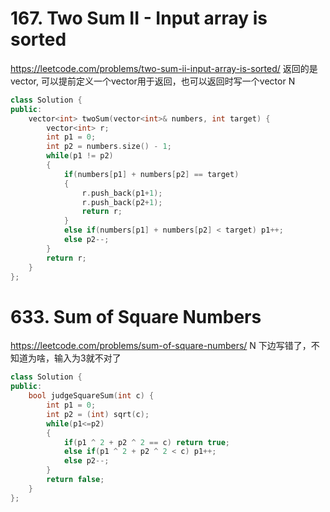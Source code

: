 # 167. Two Sum II - Input array is sorted
https://leetcode.com/problems/two-sum-ii-input-array-is-sorted/
返回的是vector<int>, 可以提前定义一个vector<int>用于返回，也可以返回时写一个vector<int>
N
```C++
class Solution {
public:
    vector<int> twoSum(vector<int>& numbers, int target) {
        vector<int> r;
        int p1 = 0;
        int p2 = numbers.size() - 1;
        while(p1 != p2)
        {
            if(numbers[p1] + numbers[p2] == target) 
            {
                r.push_back(p1+1);
                r.push_back(p2+1);
                return r;
            }
            else if(numbers[p1] + numbers[p2] < target) p1++;
            else p2--;
        }
        return r;
    }
};
```
# 633. Sum of Square Numbers
https://leetcode.com/problems/sum-of-square-numbers/
N
下边写错了，不知道为啥，输入为3就不对了
```C++
class Solution {
public:
    bool judgeSquareSum(int c) {
        int p1 = 0;
        int p2 = (int) sqrt(c);
        while(p1<=p2)
        {
            if(p1 ^ 2 + p2 ^ 2 == c) return true;
            else if(p1 ^ 2 + p2 ^ 2 < c) p1++;
            else p2--;
        }
        return false;
    }
};
```
